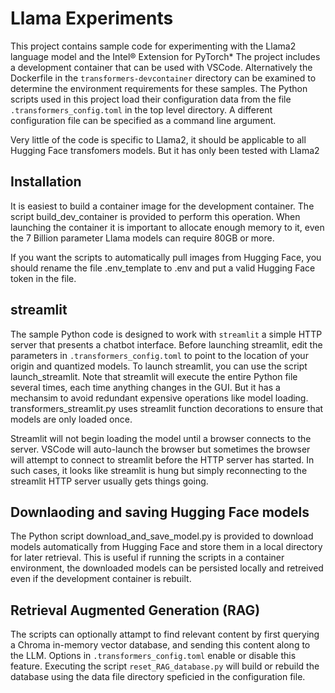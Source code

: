 # Llama Experiments
This project contains sample code for experimenting with the Llama2 language model and the Intel® Extension for PyTorch\*
The project includes a development container that can be used with VSCode.  Alternatively the Dockerfile in the
`transformers-devcontainer` directory can be examined to determine the environment requirements for these samples.
The Python scripts used in this project load their configuration data from the file `.transformers_config.toml` in the top
level directory.  A different configuration file can be specified as a command line argument.

Very little of the code is specific to Llama2, it should be applicable to all Hugging Face transfomers models.  But it has
only been tested with Llama2

## Installation
It is easiest to build a container image for the development container.  The script build_dev_container is provided to perform this operation.
When launching the container it is important to allocate enough memory to it, even the 7 Billion parameter Llama models can require 80GB or more.

If you want the scripts to automatically pull images from Hugging Face, you should rename the file .env_template to .env and put a valid
Hugging Face token in the file.

## streamlit
The sample Python code is designed to work with `streamlit` a simple HTTP server that presents a chatbot interface.
Before launching streamlit, edit the parameters in `.transformers_config.toml` to point to the location of your origin and quantized models.
To launch streamlit, you can use the script launch_streamlit.
Note that streamlit will execute the entire Python file several times, each time anything changes in the GUI.  But it has a mechansim to avoid
redundant expensive operations like model loading.  transformers_streamlit.py uses streamlit function decorations to ensure that models are only loaded
once.

Streamlit will not begin loading the model until a browser connects to the server.  VSCode will auto-launch the browser but sometimes the
browser will attempt to connect to streamlit before the HTTP server has started.  In such cases, it looks like streamlit is hung but simply
reconnecting to the streamlit HTTP server usually gets things going.

## Downlaoding and saving Hugging Face models
The Python script download_and_save_model.py is provided to download models automatically from Hugging Face and store them in a local directory for later retrieval.  This is useful if running the scripts in a container environment, the downloaded models can be persisted locally and retreived even if the development container is rebuilt.

## Retrieval Augmented Generation (RAG)
The scripts can optionally attampt to find relevant content by first querying a Chroma in-memory vector database, and sending this content along to the LLM.  Options in `.transformers_config.toml` enable or disable this feature.  Executing the script `reset_RAG_database.py` will build or rebuild the database using the data file directory speficied in the configuration file.
